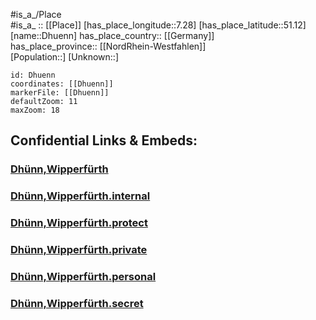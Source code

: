 ﻿---
location: [51.12,7.28] 
mapzoom: [7,12] 
mapmarker: city 
type: City
tags:
- geo/City


SpocWebEntityId: 29779
isDeleted: false
confidential: public

---
#is_a_/Place  
#is_a_ :: [[Place]] 
[has_place_longitude::7.28] 
[has_place_latitude::51.12] 
[name::Dhuenn] 
has_place_country:: [[Germany]]  
has_place_province:: [[NordRhein-Westfahlen]]  
[Population::] 
[Unknown::] 


```leaflet
id: Dhuenn
coordinates: [[Dhuenn]] 
markerFile: [[Dhuenn]] 
defaultZoom: 11 
maxZoom: 18
```


## Confidential Links & Embeds: 

### [Dhünn,Wipperfürth](/_public/Earth/Continent/Europe/Europe~Central/Germany/Germany~West/Nord_Rhein-Westfalen/counties~NW/Oberbergischer_Kreis/cities~Oberbergischer_Kreis/Wipperfürth/Dhünn,Wipperfürth.md) 

### [Dhünn,Wipperfürth.internal](/_internal/Earth/Continent/Europe/Europe~Central/Germany/Germany~West/Nord_Rhein-Westfalen/counties~NW/Oberbergischer_Kreis/cities~Oberbergischer_Kreis/Wipperfürth/Dhünn,Wipperfürth.internal.md) 

### [Dhünn,Wipperfürth.protect](/_protect/Earth/Continent/Europe/Europe~Central/Germany/Germany~West/Nord_Rhein-Westfalen/counties~NW/Oberbergischer_Kreis/cities~Oberbergischer_Kreis/Wipperfürth/Dhünn,Wipperfürth.protect.md) 

### [Dhünn,Wipperfürth.private](/_private/Earth/Continent/Europe/Europe~Central/Germany/Germany~West/Nord_Rhein-Westfalen/counties~NW/Oberbergischer_Kreis/cities~Oberbergischer_Kreis/Wipperfürth/Dhünn,Wipperfürth.private.md) 

### [Dhünn,Wipperfürth.personal](/_personal/Earth/Continent/Europe/Europe~Central/Germany/Germany~West/Nord_Rhein-Westfalen/counties~NW/Oberbergischer_Kreis/cities~Oberbergischer_Kreis/Wipperfürth/Dhünn,Wipperfürth.personal.md) 

### [Dhünn,Wipperfürth.secret](/_secret/Earth/Continent/Europe/Europe~Central/Germany/Germany~West/Nord_Rhein-Westfalen/counties~NW/Oberbergischer_Kreis/cities~Oberbergischer_Kreis/Wipperfürth/Dhünn,Wipperfürth.secret.md) 
